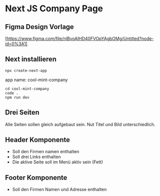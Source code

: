 # Next JS Company Page

## Figma Design Vorlage
[https://www.figma.com/file/nlBvoAlHD40FVOpYAgbOMg/Untitled?node-id=0%3A1]

## Next installieren
```shell
npx create-next-app
```
app name: cool-mint-company
```shell
cd cool-mint-company
code .
npm run dev
```

## Drei Seiten
Alle Seiten sollen gleich aufgebaut sein.
Nut Titel und Bild unterschiedlich.

## Header Komponente
* Soll den Firmen namen enthalten
* Soll drei Links enthalten
* Die aktive Seite soll im Menü aktiv sein (Fett)

## Footer Komponente
* Soll den Firmen Namen und Adresse enthalten